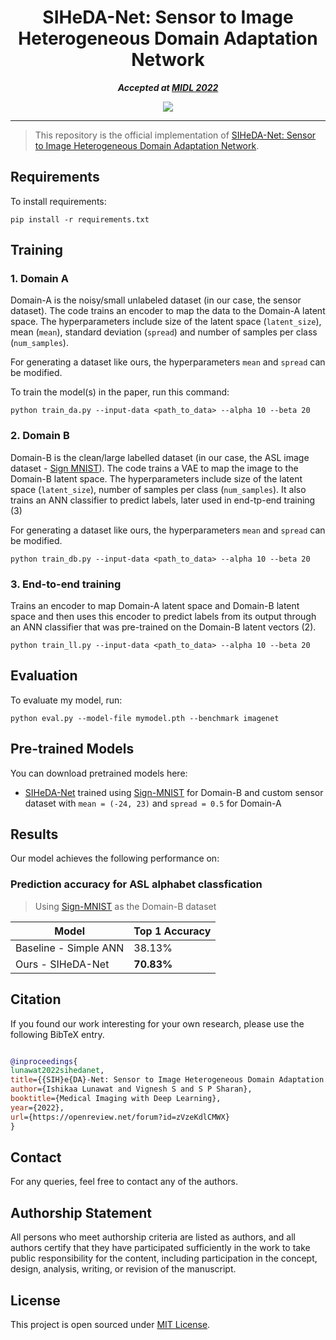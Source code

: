 <div align="center">

# SIHeDA-Net: Sensor to Image Heterogeneous Domain Adaptation Network

**_Accepted at [MIDL 2022](https://2022.midl.io/)_**

<img src="assets/SIHeDA.png">

</div>


---

> This repository is the official implementation of [SIHeDA-Net: Sensor to Image Heterogeneous Domain Adaptation Network](https://openreview.net/forum?id=zVzeKdlCMWX). 

## Requirements

To install requirements:

```setup
pip install -r requirements.txt
```


## Training

### 1. Domain A
Domain-A is the noisy/small unlabeled dataset (in our case, the sensor dataset). The code trains an encoder to map the data to the Domain-A latent space. The hyperparameters include size of the latent space (`latent_size`), mean (`mean`), standard deviation (`spread`) and number of samples per class (`num_samples`).

For generating a dataset like ours, the hyperparameters  `mean` and `spread` can be modified.

To train the model(s) in the paper, run this command:

```train
python train_da.py --input-data <path_to_data> --alpha 10 --beta 20
```


### 2. Domain B
Domain-B is the clean/large labelled dataset (in our case, the ASL image dataset - [Sign MNIST](https://www.kaggle.com/datasets/datamunge/sign-language-mnist2)). The code trains a VAE to map the image to the Domain-B latent space. The hyperparameters include size of the latent space (`latent_size`), number of samples per class (`num_samples`). It also trains an ANN classifier to predict labels, later used in end-tp-end training (3)

For generating a dataset like ours, the hyperparameters  `mean` and `spread` can be modified.

```train
python train_db.py --input-data <path_to_data> --alpha 10 --beta 20
```

### 3. End-to-end training
Trains an encoder to map Domain-A latent space and Domain-B latent space and then uses this encoder to predict labels from its output through an ANN classifier that was pre-trained on the Domain-B latent vectors (2).


```train
python train_ll.py --input-data <path_to_data> --alpha 10 --beta 20
```

## Evaluation

To evaluate my model, run:

```eval
python eval.py --model-file mymodel.pth --benchmark imagenet
```


## Pre-trained Models

You can download pretrained models here:

- [SIHeDA-Net](https://drive.google.com/mymodel.pth) trained using [Sign-MNIST](https://www.kaggle.com/datasets/datamunge/sign-language-mnist2) for Domain-B and custom sensor dataset with `mean = (-24, 23)` and `spread = 0.5` for Domain-A


## Results

Our model achieves the following performance on:

### Prediction accuracy for ASL alphabet classfication
> Using [Sign-MNIST](https://www.kaggle.com/datasets/datamunge/sign-language-mnist2) as the Domain-B dataset

| Model                   | Top 1 Accuracy  |
| ------------------      |---------------- |
| Baseline - Simple ANN   |     38.13%      |
| Ours - SIHeDA-Net       |     **70.83%**  |


## Citation

If you found our work interesting for your own research, please use the following BibTeX entry.

```bibtex

@inproceedings{
lunawat2022sihedanet,
title={{SIH}e{DA}-Net: Sensor to Image Heterogeneous Domain Adaptation Network},
author={Ishikaa Lunawat and Vignesh S and S P Sharan},
booktitle={Medical Imaging with Deep Learning},
year={2022},
url={https://openreview.net/forum?id=zVzeKdlCMWX}
}

```
## Contact
For any queries, feel free to contact any of the authors.

## Authorship Statement

All persons who meet authorship criteria are listed as authors, and all authors certify that they have participated sufficiently in the work to take public responsibility for the content, including participation in the concept, design, analysis, writing, or revision of the manuscript.

## License

This project is open sourced under [MIT License](LICENSE).



